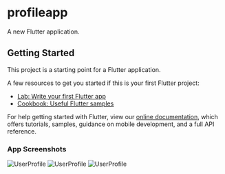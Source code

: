 # profileapp

A new Flutter application.

## Getting Started

This project is a starting point for a Flutter application.

A few resources to get you started if this is your first Flutter project:

- [Lab: Write your first Flutter app](https://flutter.dev/docs/get-started/codelab)
- [Cookbook: Useful Flutter samples](https://flutter.dev/docs/cookbook)

For help getting started with Flutter, view our
[online documentation](https://flutter.dev/docs), which offers tutorials,
samples, guidance on mobile development, and a full API reference.


### App Screenshots
![UserProfile](https://i.imgur.com/rlc1CO3.jpg?2)
![UserProfile](https://i.imgur.com/9lz2Kxf.jpg?1)
![UserProfile](https://i.imgur.com/UwbXAXl.jpg?1)
